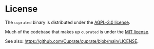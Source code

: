 # License
The `cuprated` binary is distributed under the [AGPL-3.0 license](https://github.com/Cuprate/cuprate/blob/main/LICENSE-AGPL).

Much of the codebase that makes up `cuprated` is under the [MIT license](https://github.com/Cuprate/cuprate/blob/main/LICENSE-MIT).

See also: <https://github.com/Cuprate/cuprate/blob/main/LICENSE>.